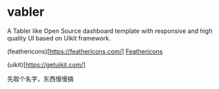 # vabler

A Tabler like Open Source dashboard template with responsive and high quality UI based on UIkit framework.

(feathericons)[https://feathericons.com/]
[Feathericons](https://feathericons.com/)

(uikit)[https://getuikit.com/]


先取个名字，东西慢慢搞
